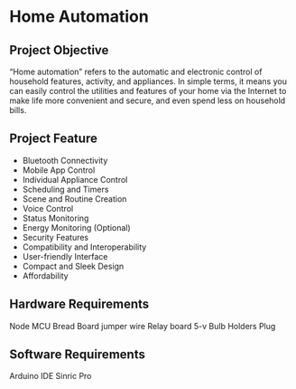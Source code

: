 # Home Automation
## Project Objective
“Home automation” refers to the automatic and electronic control of household features, activity, and appliances. In simple terms, it means you can easily control the utilities and features of your home via the Internet to make life more convenient and secure, and even spend less on household bills.
## Project Feature
* Bluetooth Connectivity
* Mobile App Control
* Individual Appliance Control
* Scheduling and Timers
* Scene and Routine Creation
* Voice Control
* Status Monitoring
* Energy Monitoring (Optional)
* Security Features
* Compatibility and Interoperability
* User-friendly Interface
* Compact and Sleek Design
* Affordability
## Hardware Requirements
Node MCU
Bread Board
jumper wire
Relay board 5-v 
Bulb
Holders
Plug
## Software Requirements
Arduino IDE
Sinric Pro





